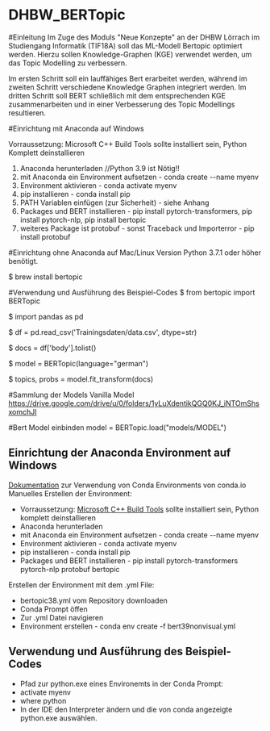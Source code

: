 # DHBW_BERTopic

#Einleitung
Im Zuge des Moduls "Neue Konzepte" an der DHBW Lörrach im Studiengang Informatik (TIF18A) soll das ML-Modell Bertopic optimiert werden.
Hierzu sollen Knowledge-Graphen (KGE) verwendet werden, um das Topic Modelling zu verbessern.

Im ersten Schritt soll ein lauffähiges Bert erarbeitet werden, während im zweiten Schritt verschiedene Knowledge Graphen integriert werden.
Im dritten Schritt soll BERT schließlich mit dem entsprechenden KGE zusammenarbeiten und in einer Verbesserung des Topic Modellings resultieren.

#Einrichtung mit Anaconda auf Windows

Vorraussetzung: Microsoft C++ Build Tools sollte installiert sein, Python Komplett deinstallieren
1. Anaconda herunterladen //Python 3.9 ist Nötig!!
2. mit Anaconda ein Environment aufsetzen - conda create --name myenv
3. Environment aktivieren - conda activate myenv
4. pip installieren - conda install pip
5. PATH Variablen einfügen (zur Sicherheit) - siehe Anhang
6. Packages und BERT installieren - pip install pytorch-transformers,
pip install pytorch-nlp, pip install bertopic
7. weiteres Package ist protobuf - sonst Traceback und Importerror - pip install protobuf


#Einrichtung ohne Anaconda auf Mac/Linux
Version Python 3.7.1 oder höher benötigt.

$ brew install bertopic

#Verwendung und Ausführung des Beispiel-Codes
$ from bertopic import BERTopic

$ import pandas as pd

$ df = pd.read_csv('Trainingsdaten/data.csv', dtype=str)

$ docs = df['body'].tolist()

$ model = BERTopic(language="german")

$ topics, probs = model.fit_transform(docs)

#Sammlung der Models
Vanilla Model
https://drive.google.com/drive/u/0/folders/1yLuXdentikQGQ0KJ_iNTOmShsxomchJI

#Bert Model einbinden
model = BERTopic.load("models/MODEL")
 
## Einrichtung der Anaconda Environment auf Windows  
[Dokumentation](https://docs.conda.io/projects/conda/en/latest/user-guide/tasks/manage-environments.html#) zur Verwendung von Conda Environments von conda.io  
Manuelles Erstellen der Environment:  
  * Vorraussetzung: [Microsoft C++ Build Tools](https://visualstudio.microsoft.com/de/visual-cpp-build-tools/) sollte installiert sein, Python komplett deinstallieren
  * Anaconda herunterladen
  * mit Anaconda ein Environment aufsetzen - conda create --name myenv
  * Environment aktivieren - conda activate myenv
  * pip installieren - conda install pip
  * Packages und BERT installieren - pip install pytorch-transformers pytorch-nlp protobuf bertopic

Erstellen der Environment mit dem .yml File:  
  * bertopic38.yml vom Repository downloaden
  * Conda Prompt öffen
  * Zur .yml Datei navigieren
  * Environment erstellen - conda env create -f bert39nonvisual.yml

## Verwendung und Ausführung des Beispiel-Codes
  * Pfad zur python.exe eines Environemts in der Conda Prompt:
  * activate myenv
  * where python
  * In der IDE den Interpreter ändern und die von conda angezeigte python.exe auswählen.


